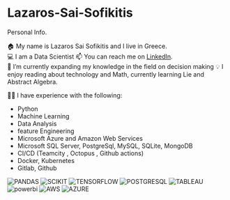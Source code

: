 # Lazaros-Sai-Sofikitis
Personal Info.

🏠 My name is Lazaros Sai Sofikitis and I live in Greece.  
💻 I am a Data Scientist
📫 You can reach me on [LinkedIn](https://www.linkedin.com/in/lazaros-sai-sofikitis-a2b255158/).  
🌱 I’m currently expanding my knowledge in the field on decision making
💡 I enjoy reading about technology and Math, currently learning Lie and Abstract Algebra.  

👨‍💻 I have experience with the following:

- Python 
- Machine Learning
- Data Analysis
- feature Engineering
- Microsoft Azure and Amazon Web Services
- Microsoft SQL Server, PostgreSql, MySQL, SQLite, MongoDB
- CI/CD (Teamcity , Octopus , Github actions)
- Docker, Kubernetes
- Gitlab, Github<br>

![PANDAS](https://github.com/lazasof/Lazaros-Sai-Sofikitis/assets/40027330/6e3a44eb-d1cf-4118-8a31-5af49c3bf06e)
![SCIKIT](https://github.com/lazasof/Lazaros-Sai-Sofikitis/assets/40027330/cd4ca852-c37b-4ff3-8757-c64ec76a7b7f)
![TENSORFLOW](https://github.com/lazasof/Lazaros-Sai-Sofikitis/assets/40027330/6256ab02-c31b-40ff-8c15-8c691feb1fb0)
![POSTGRESQL](https://github.com/lazasof/Lazaros-Sai-Sofikitis/assets/40027330/d0eb0b98-2d63-4f8e-8b83-b201b2038629)
![TABLEAU](https://github.com/lazasof/Lazaros-Sai-Sofikitis/assets/40027330/7828ad97-6403-4eeb-841e-006f45a32b2c)
![powerbi](https://github.com/lazasof/Lazaros-Sai-Sofikitis/assets/40027330/11e31cbf-2e75-43ab-9917-e1640058158d)
![AWS](https://github.com/lazasof/Lazaros-Sai-Sofikitis/assets/40027330/9b4dc934-2ece-4c58-aa2a-6c5b3b7d0d7b)
![AZURE](https://github.com/lazasof/Lazaros-Sai-Sofikitis/assets/40027330/e3fbfe54-0fc5-450e-a99a-eed93be6ca8b)
